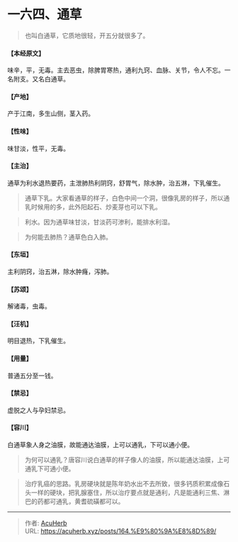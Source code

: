 # 一六四、通草


> 也叫白通草，它质地很轻，开五分就很多了。

#### 【本经原文】
味辛，平，无毒。主去恶虫，除脾胃寒热，通利九窍、血脉、关节，令人不忘。一名附支。又名白通草。
#### 【产地】
产于江南，多生山侧，茎入药。
#### 【性味】
味甘淡，性平，无毒。
#### 【主治】
通草为利水退热要药，主泄肺热利阴窍，舒胃气，除水肿，治五淋，下乳催生。

> 通草下乳。大家看通草的样子，白色中间一个洞，很像乳房的样子，所以通乳时候用的多，此外阳起石、炒麦芽也可以下乳。

> 利水‍‍。因为通草味甘淡，甘淡药可渗利，能排水利湿。

> 为何能去肺热？通草色白入肺。

#### 【东垣】
主利阴窍，治五淋，除水肿癃，泻肺。
#### 【苏颂】
解诸毒，虫毒。
#### 【汪机】
明目退热，下乳催生。
#### 【用量】
普通五分至一钱。
#### 【禁忌】
虚脱之人与孕妇禁忌。
#### 【容川】
白通草象人身之油膜，故能通达油膜，上可以通乳，下可以通小便。

> 为何可以通乳？唐容川说白通草的样子像人的油膜，所以能通达油膜，上可通乳下可通小便。

> 治疗乳癌的思路。乳房硬块就是陈年奶水出不去所致，很多钙质积累成像石头一样的硬块，把乳腺塞住，所以治疗要点就是通利，凡是能通利三焦、淋巴的药都可通乳，黄耆硫磺都可以。

---

> 作者: [AcuHerb](https://acuherb.xyz)  
> URL: https://acuherb.xyz/posts/164.%E9%80%9A%E8%8D%89/  

